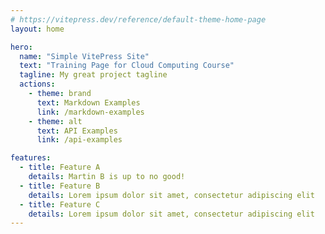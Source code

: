 ```yaml
---
# https://vitepress.dev/reference/default-theme-home-page
layout: home

hero:
  name: "Simple VitePress Site"
  text: "Training Page for Cloud Computing Course"
  tagline: My great project tagline
  actions:
    - theme: brand
      text: Markdown Examples
      link: /markdown-examples
    - theme: alt
      text: API Examples
      link: /api-examples

features:
  - title: Feature A
    details: Martin B is up to no good!
  - title: Feature B
    details: Lorem ipsum dolor sit amet, consectetur adipiscing elit
  - title: Feature C
    details: Lorem ipsum dolor sit amet, consectetur adipiscing elit
---
```


